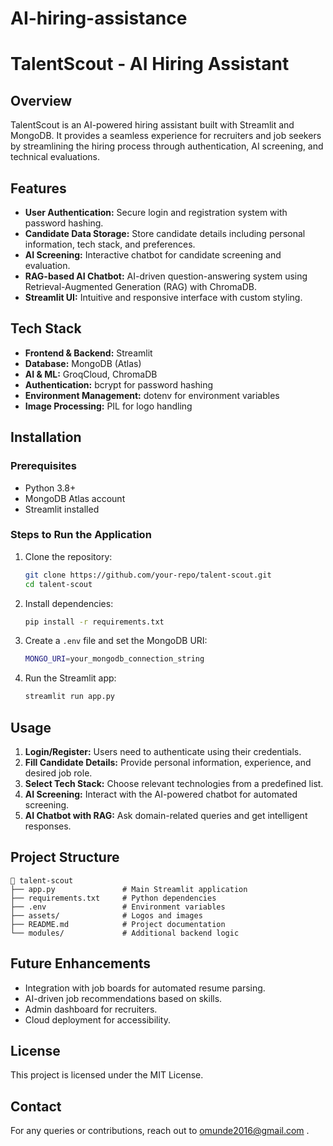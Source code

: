 # AI-hiring-assistance

# TalentScout - AI Hiring Assistant

## Overview
TalentScout is an AI-powered hiring assistant built with Streamlit and MongoDB. It provides a seamless experience for recruiters and job seekers by streamlining the hiring process through authentication, AI screening, and technical evaluations.

## Features
- **User Authentication:** Secure login and registration system with password hashing.
- **Candidate Data Storage:** Store candidate details including personal information, tech stack, and preferences.
- **AI Screening:** Interactive chatbot for candidate screening and evaluation.
- **RAG-based AI Chatbot:** AI-driven question-answering system using Retrieval-Augmented Generation (RAG) with ChromaDB.
- **Streamlit UI:** Intuitive and responsive interface with custom styling.

## Tech Stack
- **Frontend & Backend:** Streamlit
- **Database:** MongoDB (Atlas)
- **AI & ML:** GroqCloud, ChromaDB
- **Authentication:** bcrypt for password hashing
- **Environment Management:** dotenv for environment variables
- **Image Processing:** PIL for logo handling

## Installation
### Prerequisites
- Python 3.8+
- MongoDB Atlas account
- Streamlit installed

### Steps to Run the Application
1. Clone the repository:
   ```sh
   git clone https://github.com/your-repo/talent-scout.git
   cd talent-scout
   ```
2. Install dependencies:
   ```sh
   pip install -r requirements.txt
   ```
3. Create a `.env` file and set the MongoDB URI:
   ```sh
   MONGO_URI=your_mongodb_connection_string
   ```
4. Run the Streamlit app:
   ```sh
   streamlit run app.py
   ```

## Usage
1. **Login/Register:** Users need to authenticate using their credentials.
2. **Fill Candidate Details:** Provide personal information, experience, and desired job role.
3. **Select Tech Stack:** Choose relevant technologies from a predefined list.
4. **AI Screening:** Interact with the AI-powered chatbot for automated screening.
5. **AI Chatbot with RAG:** Ask domain-related queries and get intelligent responses.

## Project Structure
```
📂 talent-scout
├── app.py               # Main Streamlit application
├── requirements.txt     # Python dependencies
├── .env                 # Environment variables
├── assets/              # Logos and images
├── README.md            # Project documentation
└── modules/             # Additional backend logic
```

## Future Enhancements
- Integration with job boards for automated resume parsing.
- AI-driven job recommendations based on skills.
- Admin dashboard for recruiters.
- Cloud deployment for accessibility.

## License
This project is licensed under the MIT License.

## Contact
For any queries or contributions, reach out to omunde2016@gmail.com .
